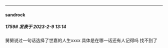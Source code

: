 
*****

####  sandrock  
##### 1759#       发表于 2023-2-9 13:14

舅舅说过一句话选择了世嘉的人生xxxx 具体是在哪一话还有人记得吗 找不到了


